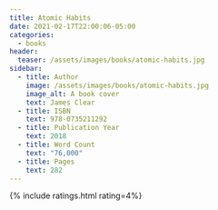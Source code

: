 ```yaml
---
title: Atomic Habits
date: 2021-02-17T22:00:06-05:00
categories:
  - books
header:
  teaser: /assets/images/books/atomic-habits.jpg
sidebar:
  - title: Author
    image: /assets/images/books/atomic-habits.jpg
    image_alt: A book cover
    text: James Clear
  - title: ISBN
    text: 978-0735211292
  - title: Publication Year
    text: 2018
  - title: Word Count
    text: "76,000"
  - title: Pages
    text: 282
---
```


{% include ratings.html rating=4%}